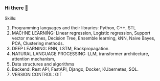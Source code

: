### Hi there 👋


Skills:
1. Programming langyages and their libraries: Python, C++, STL
2. MACHNE LEARNING: Linear regression, Logistic regression, Support vector machines, Decision Tree, Ensemble learning, kNN, Naive Bayes, PCA, Clustering methods.
3. DEEP LEARNING: RNN, LSTM, Backpropagation.
4. NATURAL LANGUAGE PROCESSING: LLM, transformer architecture, attention mechanism, 
5. Data structures and algorithms
6. Backend: Rest API, FastAPI, Django, Docker, KUbernetes, SQL.
7. VERSION CONTROL: GIT
<!--
**aarushijohly/aarushijohly** is a ✨ _special_ ✨ repository because its `README.md` (this file) appears on your GitHub profile.

Here are some ideas to get you started:

- 🔭 I’m currently working on ...
- 🌱 I’m currently learning ...
- 👯 I’m looking to collaborate on ...
- 🤔 I’m looking for help with ...
- 💬 Ask me about ...
- 📫 How to reach me: ...
- 😄 Pronouns: ...
- ⚡ Fun fact: ...
-->
